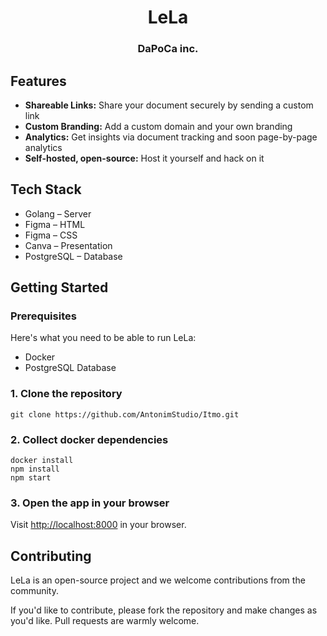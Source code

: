 <div align="center">
  <h1 align="center">LeLa</h1>
  <h3>DaPoCa inc.</h3>
</div>

## Features

- **Shareable Links:** Share your document securely by sending a custom link
- **Custom Branding:** Add a custom domain and your own branding
- **Analytics:** Get insights via document tracking and soon page-by-page analytics
- **Self-hosted, open-source:** Host it yourself and hack on it

## Tech Stack

- Golang – Server
- Figma – HTML
- Figma – CSS
- Canva – Presentation
- PostgreSQL – Database

## Getting Started

### Prerequisites

Here's what you need to be able to run LeLa:

- Docker
- PostgreSQL Database

### 1. Clone the repository

```shell
git clone https://github.com/AntonimStudio/Itmo.git
```

### 2. Collect docker dependencies

```shell
docker install
npm install
npm start
```

### 3. Open the app in your browser

Visit [http://localhost:8000](http://localhost:3000) in your browser.

## Contributing

LeLa is an open-source project and we welcome contributions from the community.

If you'd like to contribute, please fork the repository and make changes as you'd like. Pull requests are warmly welcome.
